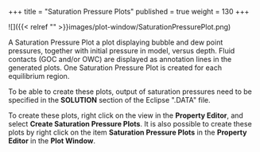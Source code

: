 +++
title = "Saturation Pressure Plots"
published = true
weight = 130
+++

![]({{< relref "" >}}images/plot-window/SaturationPressurePlot.png)

A Saturation Pressure Plot a plot displaying bubble and dew point pressures, together with initial pressure in model, versus depth. Fluid contacts (GOC and/or OWC) are displayed as annotation lines in the generated plots. One Saturation Pressure Plot is created for each equilibrium region.

To be able to create these plots, output of saturation pressures need to be specified in the **SOLUTION** section of the Eclipse ".DATA" file.

To create these plots, right click on the view in the **Property Editor**, and select **Create Saturation Pressure Plots**. It is also possible to create these plots by right click on the item **Saturation Pressure Plots** in the **Property Editor** in the **Plot Window**.
